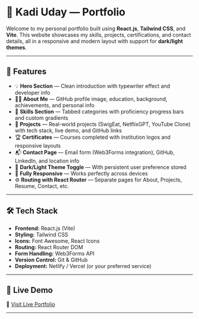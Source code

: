 # 💼 Kadi Uday — Portfolio

Welcome to my personal portfolio built using **React.js**, **Tailwind CSS**, and **Vite**. This website showcases my skills, projects, certifications, and contact details, all in a responsive and modern layout with support for **dark/light themes**.

---

## 📌 Features

- 💡 **Hero Section** — Clean introduction with typewriter effect and developer info
- 🧑‍💻 **About Me** — GitHub profile image, education, background, achievements, and personal info
- 🧰 **Skills Section** — Tabbed categories with proficiency progress bars and custom gradients
- 🚀 **Projects** — Real-world projects (SwigEat, NetflixGPT, YouTube Clone) with tech stack, live demo, and GitHub links
- 🏆 **Certificates** — Courses completed with institution logos and responsive layouts
- 📬 **Contact Page** — Email form (Web3Forms integration), GitHub, LinkedIn, and location info
- 🎨 **Dark/Light Theme Toggle** — With persistent user preference stored
- 📱 **Fully Responsive** — Works perfectly across devices
- ⚙️ **Routing with React Router** — Separate pages for About, Projects, Resume, Contact, etc.

---

## 🛠️ Tech Stack

- **Frontend:** React.js (Vite)
- **Styling:** Tailwind CSS
- **Icons:** Font Awesome, React Icons
- **Routing:** React Router DOM
- **Form Handling:** Web3Forms API
- **Version Control:** Git & GitHub
- **Deployment:** Netlify / Vercel (or your preferred service)

---

## 🚀 Live Demo

🔗 [Visit Live Portfolio](https://portfolio-kadi-uday.netlify.app/)

---
